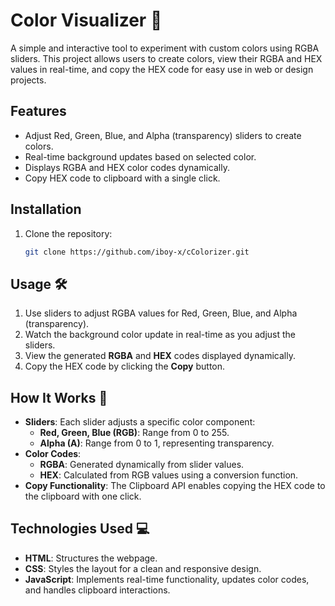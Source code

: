 # Color Visualizer 🎨

A simple and interactive tool to experiment with custom colors using RGBA sliders. This project allows users to create colors, view their RGBA and HEX values in real-time, and copy the HEX code for easy use in web or design projects.

## Features

- Adjust Red, Green, Blue, and Alpha (transparency) sliders to create colors.
- Real-time background updates based on selected color.
- Displays RGBA and HEX color codes dynamically.
- Copy HEX code to clipboard with a single click.

## Installation

1. Clone the repository:
   ```bash
   git clone https://github.com/iboy-x/cColorizer.git

## Usage 🛠️

1. Use sliders to adjust RGBA values for Red, Green, Blue, and Alpha (transparency).
2. Watch the background color update in real-time as you adjust the sliders.
3. View the generated **RGBA** and **HEX** codes displayed dynamically.
4. Copy the HEX code by clicking the **Copy** button.

## How It Works 🔧

- **Sliders**: Each slider adjusts a specific color component:
  - **Red, Green, Blue (RGB)**: Range from 0 to 255.
  - **Alpha (A)**: Range from 0 to 1, representing transparency.
- **Color Codes**:
  - **RGBA**: Generated dynamically from slider values.
  - **HEX**: Calculated from RGB values using a conversion function.
- **Copy Functionality**: The Clipboard API enables copying the HEX code to the clipboard with one click.

## Technologies Used 💻

- **HTML**: Structures the webpage.
- **CSS**: Styles the layout for a clean and responsive design.
- **JavaScript**: Implements real-time functionality, updates color codes, and handles clipboard interactions.
